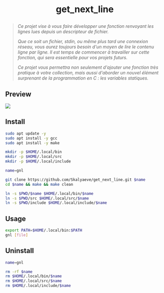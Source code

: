 # <p align="center">get_next_line</p>
> *Ce projet vise à vous faire développer une fonction renvoyant les lignes lues depuis un descripteur de fichier.*
>
> *Que ce soit un fichier, stdin, ou même plus tard une connexion réseau, vous aurez toujours besoin d'un moyen de lire le contenu ligne par ligne. Il est temps de commencer à travailler sur cette fonction, qui sera essentielle pour vos projets futurs.*
>
> *Ce projet vous permettra non seulement d'ajouter une fonction très pratique à votre collection, mais aussi d'aborder un nouvel élément surprenant de la programmation en C : les variables statiques.*

## Preview
![](https://github.com/Skalyaeve/images-1/blob/main/screenshot/gnl.gif)

## Install
```bash
sudo apt update -y
sudo apt install -y gcc
sudo apt install -y make
```
```bash
mkdir -p $HOME/.local/bin
mkdir -p $HOME/.local/src
mkdir -p $HOME/.local/include
```
```bash
name=gnl

git clone https://github.com/Skalyaeve/get_next_line.git $name
cd $name && make && make clean

ln -s $PWD/$name $HOME/.local/bin/$name
ln -s $PWD/src $HOME/.local/src/$name
ln -s $PWD/include $HOME/.local/include/$name
```

## Usage
```bash
export PATH=$HOME/.local/bin:$PATH
gnl [file]
```

## Uninstall
```bash
name=gnl

rm -rf $name
rm $HOME/.local/bin/$name
rm $HOME/.local/src/$name
rm $HOME/.local/include/$name
```

